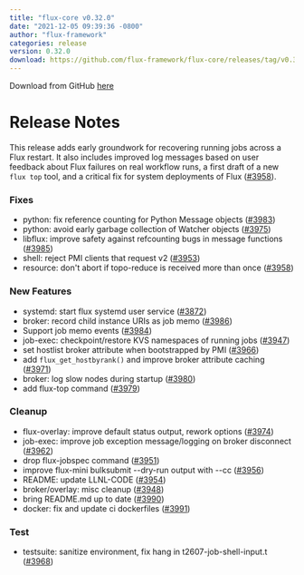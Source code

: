 ```yaml
---
title: "flux-core v0.32.0"
date: "2021-12-05 09:39:36 -0800"
author: "flux-framework"
categories: release
version: 0.32.0
download: https://github.com/flux-framework/flux-core/releases/tag/v0.32.0
---
```


Download from GitHub [here](https://github.com/flux-framework/flux-core/releases/tag/v0.32.0)

# Release Notes

This release adds early groundwork for recovering running jobs across a
Flux restart.  It also includes improved log messages based on user feedback
about Flux failures on real workflow runs, a first draft of a new `flux top`
tool, and a critical fix for system deployments of Flux ([#3958](https://github.com/flux-framework/flux-core/issues/3958)).

### Fixes

 * python: fix reference counting for Python Message objects ([#3983](https://github.com/flux-framework/flux-core/issues/3983))
 * python: avoid early garbage collection of Watcher objects ([#3975](https://github.com/flux-framework/flux-core/issues/3975))
 * libflux: improve safety against refcounting bugs in message functions ([#3985](https://github.com/flux-framework/flux-core/issues/3985))
 * shell: reject PMI clients that request v2 ([#3953](https://github.com/flux-framework/flux-core/issues/3953))
 * resource: don't abort if topo-reduce is received more than once ([#3958](https://github.com/flux-framework/flux-core/issues/3958))

### New Features

 * systemd: start flux systemd user service ([#3872](https://github.com/flux-framework/flux-core/issues/3872))
 * broker: record child instance URIs as job memo ([#3986](https://github.com/flux-framework/flux-core/issues/3986))
 * Support job memo events ([#3984](https://github.com/flux-framework/flux-core/issues/3984))
 * job-exec: checkpoint/restore KVS namespaces of running jobs ([#3947](https://github.com/flux-framework/flux-core/issues/3947))
 * set hostlist broker attribute when bootstrapped by PMI ([#3966](https://github.com/flux-framework/flux-core/issues/3966))
 * add `flux_get_hostbyrank()` and improve broker attribute caching ([#3971](https://github.com/flux-framework/flux-core/issues/3971))
 * broker: log slow nodes during startup ([#3980](https://github.com/flux-framework/flux-core/issues/3980))
 * add flux-top command ([#3979](https://github.com/flux-framework/flux-core/issues/3979))

### Cleanup

 * flux-overlay: improve default status output, rework options ([#3974](https://github.com/flux-framework/flux-core/issues/3974))
 * job-exec: improve job exception message/logging on broker disconnect ([#3962](https://github.com/flux-framework/flux-core/issues/3962))
 * drop flux-jobspec command ([#3951](https://github.com/flux-framework/flux-core/issues/3951))
 * improve flux-mini bulksubmit --dry-run output with --cc ([#3956](https://github.com/flux-framework/flux-core/issues/3956))
 * README: update LLNL-CODE ([#3954](https://github.com/flux-framework/flux-core/issues/3954))
 * broker/overlay: misc cleanup ([#3948](https://github.com/flux-framework/flux-core/issues/3948))
 * bring README.md up to date ([#3990](https://github.com/flux-framework/flux-core/issues/3990))
 * docker: fix and update ci dockerfiles ([#3991](https://github.com/flux-framework/flux-core/issues/3991))

### Test

 * testsuite: sanitize environment, fix hang in t2607-job-shell-input.t ([#3968](https://github.com/flux-framework/flux-core/issues/3968))

